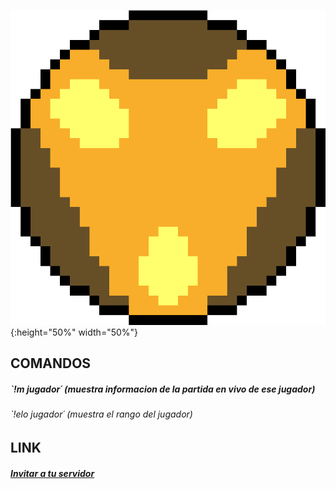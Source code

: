 
![BardoIcon](images/bardo.png){:height="50%" width="50%"}


## COMANDOS

##### `!m jugador´ (muestra informacion de la partida en vivo de ese jugador)

###### `!elo jugador´ (muestra el rango del jugador)

## LINK

##### [Invitar a tu servidor](https://discord.com/oauth2/authorize?client_id=692202081150304328&permissions=8&scope=bot)





